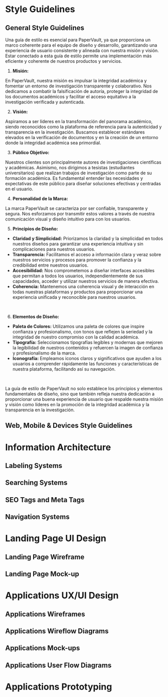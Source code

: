 # Style Guidelines
## General Style Guidelines
Una guía de estilo es esencial para PaperVault, ya que proporciona un marco coherente para el equipo de diseño y desarrollo, garantizando una experiencia de usuario consistente y alineada con nuestra misión y visión. Estar conectado a esta guía de estilo permite una implementación más eficiente y coherente de nuestros productos y servicios.

1. **Misión:**

En PaperVault, nuestra misión es impulsar la integridad académica y fomentar un entorno de investigación transparente y colaborativo. Nos dedicamos a combatir la falsificación de autoría, proteger la integridad de los documentos académicos y facilitar el acceso equitativo a la investigación verificada y autenticada.

2. **Visión:**

Aspiramos a ser líderes en la transformación del panorama académico, siendo reconocidos como la plataforma de referencia para la autenticidad y transparencia en la investigación. Buscamos establecer estándares elevados en la verificación de documentos y en la creación de un entorno donde la integridad académica sea primordial.

3. **Público Objetivo:**

Nuestros clientes son principalmente autores de investigaciones científicas y académicas. Asimismo, nos dirigimos a tesistas (estudiantes universitarios) que realizan trabajos de investigación como parte de su formación académica. Es fundamental entender las necesidades y expectativas de este público para diseñar soluciones efectivas y centradas en el usuario. 

4. **Personalidad de la Marca:**

La marca PaperVault se caracteriza por ser confiable, transparente y segura. Nos esforzamos por transmitir estos valores a través de nuestra comunicación visual y diseño intuitivo para con los usuarios. 

5. **Principios de Diseño:**

* **Claridad y Simplicidad:** Priorizamos la claridad y la simplicidad en todos nuestros diseños para garantizar una experiencia intuitiva y sin complicaciones para nuestros usuarios.
* **Transparencia:** Facilitamos el acceso a información clara y veraz sobre nuestros servicios y procesos para promover la confianza y la credibilidad entre nuestros usuarios.
* **Accesibilidad:** Nos comprometemos a diseñar interfaces accesibles que permitan a todos los usuarios, independientemente de sus capacidades, acceder y utilizar nuestros servicios de manera efectiva.
* **Coherencia:** Mantenemos una coherencia visual y de interacción en todas nuestras plataformas y productos para proporcionar una experiencia unificada y reconocible para nuestros usuarios.

<br>

6. **Elementos de Diseño:**

* **Paleta de Colores:** Utilizamos una paleta de colores que inspire confianza y profesionalismo, con tonos que reflejen la seriedad y la integridad de nuestro compromiso con la calidad académica.
* **Tipografía:** Seleccionamos tipografías legibles y modernas que mejoren la legibilidad de nuestros contenidos y refuercen la imagen de confianza y profesionalismo de la marca.
* **Iconografía:** Empleamos iconos claros y significativos que ayuden a los usuarios a comprender rápidamente las funciones y características de nuestra plataforma, facilitando así su navegación.

<br>

La guía de estilo de PaperVault no solo establece los principios y elementos fundamentales de diseño, sino que también refleja nuestra dedicación a proporcionar una buena experiencia de usuario que respalde nuestra misión y visión como líderes en la promoción de la integridad académica y la transparencia en la investigación.



## Web, Mobile & Devices Style Guidelines
# Information Architecture
## Labeling Systems
## Searching Systems
## SEO Tags and Meta Tags
## Navigation Systems
# Landing Page UI Design
## Landing Page Wireframe
## Landing Page Mock-up
# Applications UX/UI Design
## Applications Wireframes
## Applications Wireflow Diagrams
## Applications Mock-ups
## Applications User Flow Diagrams
# Applications Prototyping